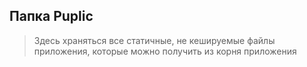 ## Папка Puplic ##

>Здесь храняться все статичные, не кешируемые файлы приложения, которые можно получить из корня приложения